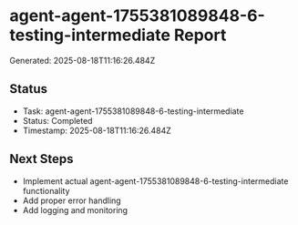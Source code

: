 # agent-agent-1755381089848-6-testing-intermediate Report

Generated: 2025-08-18T11:16:26.484Z

## Status
- Task: agent-agent-1755381089848-6-testing-intermediate
- Status: Completed
- Timestamp: 2025-08-18T11:16:26.484Z

## Next Steps
- Implement actual agent-agent-1755381089848-6-testing-intermediate functionality
- Add proper error handling
- Add logging and monitoring
